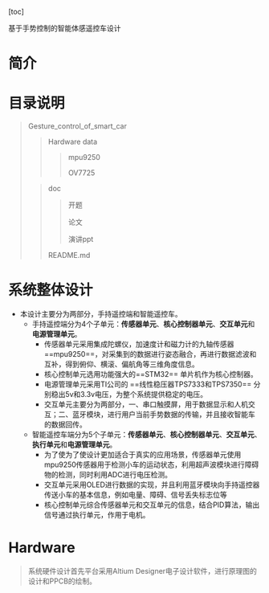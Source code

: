 [toc]

基于手势控制的智能体感遥控车设计

# 简介




# 目录说明
>Gesture_control_of_smart_car
>>Hardware
>>data
>>
>>> mpu9250
>>>
>>> OV7725
>
>
>
>>doc
>>
>>> 开题
>>>
>>> 论文
>>>
>>> 演讲ppt
>>
>>README.md

# 系统整体设计
- 本设计主要分为两部分，手持遥控端和智能遥控车。
    - 手持遥控端分为4个子单元：**传感器单元**、**核心控制器单元**、**交互单元**和**电源管理单元**。
        - 传感器单元采用集成陀螺仪，加速度计和磁力计的九轴传感器==mpu9250==，对采集到的数据进行姿态融合，再进行数据滤波和互补，得到俯仰、横滚、偏航角等三维角度信息。
        - 核心控制单元选用功能强大的==STM32== 单片机作为核心控制器。
        - 电源管理单元采用TI公司的 ==线性稳压器TPS7333和TPS7350== 分别稳出5v和3.3v电压，为整个系统提供稳定的电压。
        - 交互单元主要分为两部分，一、串口触摸屏，用于数据显示和人机交互；二、蓝牙模块，进行用户当前手势数据的传输，并且接收智能车的数据回传。
    - 智能遥控车端分为5个子单元：**传感器单元**、**核心控制器单元**、**交互单元**、**执行单元**和**电源管理单元**。
        - 为了使为了使设计更加适合于真实的应用场景，传感器单元使用mpu9250传感器用于检测小车的运动状态，利用超声波模块进行障碍物的检测，同时利用ADC进行电压检测。
        - 交互单元采用OLED进行数据的实现，并且利用蓝牙模块向手持遥控器传送小车的基本信息，例如电量、障碍、信号丢失标志位等
        - 核心控制单元综合传感器单元和交互单元的信息，结合PID算法，输出信号通过执行单元，作用于电机。

# Hardware
>系统硬件设计首先平台采用Altium Designer电子设计软件，进行原理图的设计和PPCB的绘制。


